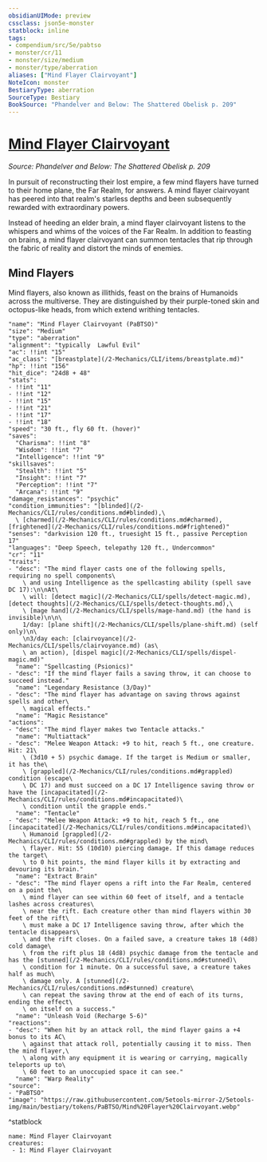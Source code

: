```yaml
---
obsidianUIMode: preview
cssclass: json5e-monster
statblock: inline
tags:
- compendium/src/5e/pabtso
- monster/cr/11
- monster/size/medium
- monster/type/aberration
aliases: ["Mind Flayer Clairvoyant"]
NoteIcon: monster
BestiaryType: aberration
SourceType: Bestiary
BookSource: "Phandelver and Below: The Shattered Obelisk p. 209"
---
```

# [Mind Flayer Clairvoyant](2-Mechanics/CLI/bestiary/aberration/mind-flayer-clairvoyant-pabtso.md)
*Source: Phandelver and Below: The Shattered Obelisk p. 209*  

In pursuit of reconstructing their lost empire, a few mind flayers have turned to their home plane, the Far Realm, for answers. A mind flayer clairvoyant has peered into that realm's starless depths and been subsequently rewarded with extraordinary powers.

Instead of heeding an elder brain, a mind flayer clairvoyant listens to the whispers and whims of the voices of the Far Realm. In addition to feasting on brains, a mind flayer clairvoyant can summon tentacles that rip through the fabric of reality and distort the minds of enemies.

## Mind Flayers

Mind flayers, also known as illithids, feast on the brains of Humanoids across the multiverse. They are distinguished by their purple-toned skin and octopus-like heads, from which extend writhing tentacles.

```statblock
"name": "Mind Flayer Clairvoyant (PaBTSO)"
"size": "Medium"
"type": "aberration"
"alignment": "typically  Lawful Evil"
"ac": !!int "15"
"ac_class": "[breastplate](/2-Mechanics/CLI/items/breastplate.md)"
"hp": !!int "156"
"hit_dice": "24d8 + 48"
"stats":
- !!int "11"
- !!int "12"
- !!int "15"
- !!int "21"
- !!int "17"
- !!int "18"
"speed": "30 ft., fly 60 ft. (hover)"
"saves":
  "Charisma": !!int "8"
  "Wisdom": !!int "7"
  "Intelligence": !!int "9"
"skillsaves":
  "Stealth": !!int "5"
  "Insight": !!int "7"
  "Perception": !!int "7"
  "Arcana": !!int "9"
"damage_resistances": "psychic"
"condition_immunities": "[blinded](/2-Mechanics/CLI/rules/conditions.md#blinded),\
  \ [charmed](/2-Mechanics/CLI/rules/conditions.md#charmed), [frightened](/2-Mechanics/CLI/rules/conditions.md#frightened)"
"senses": "darkvision 120 ft., truesight 15 ft., passive Perception 17"
"languages": "Deep Speech, telepathy 120 ft., Undercommon"
"cr": "11"
"traits":
- "desc": "The mind flayer casts one of the following spells, requiring no spell components\
    \ and using Intelligence as the spellcasting ability (spell save DC 17):\n\nAt\
    \ will: [detect magic](/2-Mechanics/CLI/spells/detect-magic.md), [detect thoughts](/2-Mechanics/CLI/spells/detect-thoughts.md),\
    \ [mage hand](/2-Mechanics/CLI/spells/mage-hand.md) (the hand is invisible)\n\n\
    1/day: [plane shift](/2-Mechanics/CLI/spells/plane-shift.md) (self only)\n\
    \n3/day each: [clairvoyance](/2-Mechanics/CLI/spells/clairvoyance.md) (as\
    \ an action), [dispel magic](/2-Mechanics/CLI/spells/dispel-magic.md)"
  "name": "Spellcasting (Psionics)"
- "desc": "If the mind flayer fails a saving throw, it can choose to succeed instead."
  "name": "Legendary Resistance (3/Day)"
- "desc": "The mind flayer has advantage on saving throws against spells and other\
    \ magical effects."
  "name": "Magic Resistance"
"actions":
- "desc": "The mind flayer makes two Tentacle attacks."
  "name": "Multiattack"
- "desc": "Melee Weapon Attack: +9 to hit, reach 5 ft., one creature. Hit: 21\
    \ (3d10 + 5) psychic damage. If the target is Medium or smaller, it has the\
    \ [grappled](/2-Mechanics/CLI/rules/conditions.md#grappled) condition (escape\
    \ DC 17) and must succeed on a DC 17 Intelligence saving throw or have the [incapacitated](/2-Mechanics/CLI/rules/conditions.md#incapacitated)\
    \ condition until the grapple ends."
  "name": "Tentacle"
- "desc": "Melee Weapon Attack: +9 to hit, reach 5 ft., one [incapacitated](/2-Mechanics/CLI/rules/conditions.md#incapacitated)\
    \ Humanoid [grappled](/2-Mechanics/CLI/rules/conditions.md#grappled) by the mind\
    \ flayer. Hit: 55 (10d10) piercing damage. If this damage reduces the target\
    \ to 0 hit points, the mind flayer kills it by extracting and devouring its brain."
  "name": "Extract Brain"
- "desc": "The mind flayer opens a rift into the Far Realm, centered on a point the\
    \ mind flayer can see within 60 feet of itself, and a tentacle lashes across creatures\
    \ near the rift. Each creature other than mind flayers within 30 feet of the rift\
    \ must make a DC 17 Intelligence saving throw, after which the tentacle disappears\
    \ and the rift closes. On a failed save, a creature takes 18 (4d8) cold damage\
    \ from the rift plus 18 (4d8) psychic damage from the tentacle and has the [stunned](/2-Mechanics/CLI/rules/conditions.md#stunned)\
    \ condition for 1 minute. On a successful save, a creature takes half as much\
    \ damage only. A [stunned](/2-Mechanics/CLI/rules/conditions.md#stunned) creature\
    \ can repeat the saving throw at the end of each of its turns, ending the effect\
    \ on itself on a success."
  "name": "Unleash Void (Recharge 5-6)"
"reactions":
- "desc": "When hit by an attack roll, the mind flayer gains a +4 bonus to its AC\
    \ against that attack roll, potentially causing it to miss. Then the mind flayer,\
    \ along with any equipment it is wearing or carrying, magically teleports up to\
    \ 60 feet to an unoccupied space it can see."
  "name": "Warp Reality"
"source":
- "PaBTSO"
"image": "https://raw.githubusercontent.com/5etools-mirror-2/5etools-img/main/bestiary/tokens/PaBTSO/Mind%20Flayer%20Clairvoyant.webp"
```
^statblock

```encounter-table
name: Mind Flayer Clairvoyant
creatures:
 - 1: Mind Flayer Clairvoyant
```